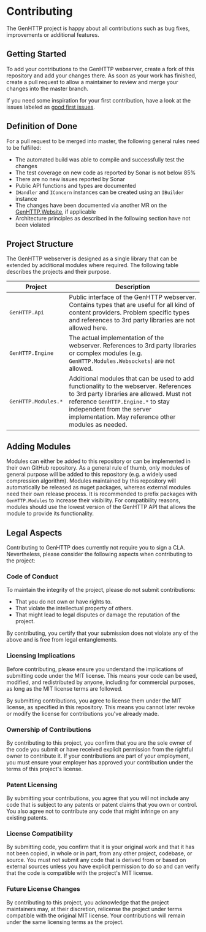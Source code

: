 # Contributing

The GenHTTP project is happy about all contributions such as bug fixes, improvements or additional features.

## Getting Started

To add your contributions to the GenHTTP webserver, create a fork of this repository and add your changes there. As soon
as your work has finished, create a pull request to allow a maintainer to review and merge your changes into the master
branch.

If you need some inspiration for your first contribution, have a look at the issues labeled
as [good first issues](https://github.com/Kaliumhexacyanoferrat/GenHTTP/issues?q=is%3Aopen+is%3Aissue+label%3A%22good+first+issue%22).

## Definition of Done

For a pull request to be merged into master, the following general rules need to be fulfilled:

- The automated build was able to compile and successfully test the changes
- The test coverage on new code as reported by Sonar is not below 85%
- There are no new issues reported by Sonar
- Public API functions and types are documented
- `IHandler` and `IConcern` instances can be created using an `IBuilder` instance
- The changes have been documented via another MR on the [GenHTTP.Website](https://github.com/Kaliumhexacyanoferrat/GenHTTP.Website), if applicable
- Architecture principles as described in the following section have not been violated

## Project Structure

The GenHTTP webserver is designed as a single library that can be extended by additional modules where required. The
following table describes the projects and their purpose.

| Project             | Description                                                                                                                                                                                                                                                |
|---------------------|------------------------------------------------------------------------------------------------------------------------------------------------------------------------------------------------------------------------------------------------------------|
| `GenHTTP.Api`       | Public interface of the GenHTTP webserver. Contains types that are useful for all kind of content providers. Problem specific types and references to 3rd party libraries are not allowed here.                                                            |
| `GenHTTP.Engine`    | The actual implementation of the webserver. References to 3rd party libraries or complex modules (e.g. `GenHTTP.Modules.Websockets`) are not allowed.                                                                                                      |
| `GenHTTP.Modules.*` | Additional modules that can be used to add functionality to the webserver. References to 3rd party libraries are allowed. Must not reference `GenHTTP.Engine.*` to stay independent from the server implementation. May reference other modules as needed. |

## Adding Modules

Modules can either be added to this repository or can be implemented in their own GitHub repository. As a general rule
of thumb, only modules of general purpose will be added to this repository (e.g. a widely used compression algorithm).
Modules maintained by this repository will automatically be released as nuget packages, whereas external modules need
their own release process. It is recommended to prefix packages with `GenHTTP.Modules` to increase their visibility. For
compatibility reasons, modules should use the lowest version of the GenHTTP API that allows the module to provide its
functionality.

## Legal Aspects

Contributing to GenHTTP does currently not require you to sign a CLA. Nevertheless, please
consider the following aspects when contributing to the project:

### Code of Conduct

To maintain the integrity of the project, please do not submit contributions:

- That you do not own or have rights to.
- That violate the intellectual property of others.
- That might lead to legal disputes or damage the reputation of the project.

By contributing, you certify that your submission does not violate any of the above and is free from legal entanglements.

### Licensing Implications

Before contributing, please ensure you understand the implications of submitting code under the 
MIT license. This means your code can be used, modified, and redistributed by anyone, including
for commercial purposes, as long as the MIT license terms are followed.

By submitting contributions, you agree to license them under the MIT license, as specified in
this repository. This means you cannot later revoke or modify the license for contributions
you've already made.

### Ownership of Contributions

By contributing to this project, you confirm that you are the sole owner of the code you submit 
or have received explicit permission from the rightful owner to contribute it. If your contributions 
are part of your employment, you must ensure your employer has approved your contribution under
the terms of this project's license.

### Patent Licensing

By submitting your contributions, you agree that you will not include any code that is subject to
any patents or patent claims that you own or control. You also agree not to contribute any 
code that might infringe on any existing patents.

### License Compatibility

By submitting code, you confirm that it is your original work and that it has not been copied,
in whole or in part, from any other project, codebase, or source. You must not submit any code 
that is derived from or based on external sources unless you have explicit permission to do so 
and can verify that the code is compatible with the project's MIT license.

### Future License Changes

By contributing to this project, you acknowledge that the project maintainers may, at their
discretion, relicense the project under terms compatible with the original MIT license. 
Your contributions will remain under the same licensing terms as the project.
